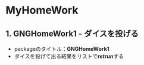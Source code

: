 # MyHomeWork

## 1. GNGHomeWork1 - ダイスを投げる

  + packageのタイトル：<b>GNGHomeWork1</b>
  + ダイスを投げて出る結果をリストで<i><b>retrun</b></i>する

